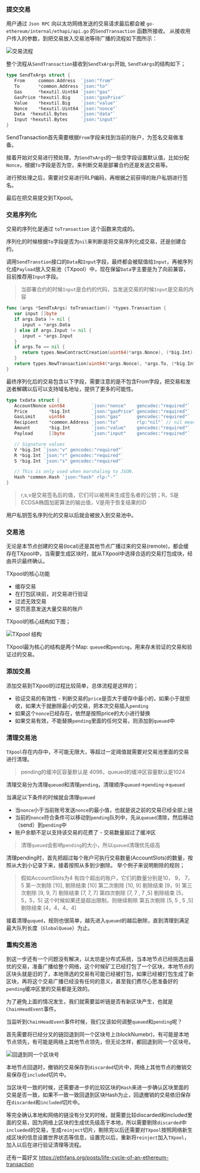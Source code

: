 ### 提交交易

用户通过 `Json RPC` 向以太坊网络发送的交易请求最后都会被 `go-ethereum/internal/ethapi/api.go` 的`SendTransaction` 函数所接收。 从接收用户传入的参数，到把交易放入交易池等待广播的流程如下图所示：

![交易流程](https://img.learnblockchain.cn/2019/06/15596338384835.png!wl/scale/60)

整个流程从`SendTransaction`接收到`SendTxArgs`开始, `SendTxArgs`的结构如下；

```go
type SendTxArgs struct {
   From     common.Address  `json:"from"`
   To       *common.Address `json:"to"`
   Gas      *hexutil.Uint64 `json:"gas"`
   GasPrice *hexutil.Big    `json:"gasPrice"`
   Value    *hexutil.Big    `json:"value"`
   Nonce    *hexutil.Uint64 `json:"nonce"`
   Data  *hexutil.Bytes     `json:"data"`
   Input *hexutil.Bytes     `json:"input"`
}
```

SendTransaction首先需要根据`From`字段来找到当前的账户，为签名交易做准备。

接着开始对交易进行预处理，为`SendTxArgs`的一些空字段设置默认值，比如分配`Nonce`，根据`To`字段是否为空，来判断交易是部署合约还是发送交易等。

进行预处理之后，需要对交易进行RLP编码，再根据之前获得的账户私钥进行签名。

最后在把交易提交到TXpool。

### 交易序列化

交易的序列化是通过 `toTransaction` 这个函数来完成的。

序列化的时候根据`To`字段是否为`nil`来判断是将交易序列化成交易，还是创建合约。

调用`SendTranstion`接口的`Data`和`Input`字段，最终都会被赋值给`Input`，再被序列化成`Payload`放入交易池（TXpool）中，现在保留`Data`字主要是为了向前兼容，目前推荐用`Input`字段。

> 当部署合约的时候`Input`是合约的代码，当发送交易的时候`Input`是交易的内容

```go
func (args *SendTxArgs) toTransaction() *types.Transaction {
   var input []byte
   if args.Data != nil {
      input = *args.Data
   } else if args.Input != nil {
      input = *args.Input
   }
   if args.To == nil {
      return types.NewContractCreation(uint64(*args.Nonce), (*big.Int)(args.Value), uint64(*args.Gas), (*big.Int)(args.GasPrice), input)
   }
   return types.NewTransaction(uint64(*args.Nonce), *args.To, (*big.Int)(args.Value), uint64(*args.Gas), (*big.Int)(args.GasPrice), input)
}
```

最终序列化后的交易包含以下字段，需要注意的是不包含From字段，把交易和发送者解耦以后可以支持域名地址，提供了更多的可能性。

```go
type txdata struct {
   AccountNonce uint64          `json:"nonce"    gencodec:"required"`
   Price        *big.Int        `json:"gasPrice" gencodec:"required"`
   GasLimit     uint64          `json:"gas"      gencodec:"required"`
   Recipient    *common.Address `json:"to"       rlp:"nil"` // nil means contract creation
   Amount       *big.Int        `json:"value"    gencodec:"required"`
   Payload      []byte          `json:"input"    gencodec:"required"`

   // Signature values
   V *big.Int `json:"v" gencodec:"required"`
   R *big.Int `json:"r" gencodec:"required"`
   S *big.Int `json:"s" gencodec:"required"`

   // This is only used when marshaling to JSON.
   Hash *common.Hash `json:"hash" rlp:"-"`
}
```

> r,s,v是交易签名后的值，它们可以被用来生成签名者的公钥；R，S是ECDSA椭圆加密算法的输出值，V是用于恢复结果的ID

用户私钥签名序列化的交易以后就会被放入到交易池中。

### 交易池

无论是本节点创建的交易(local)还是其他节点广播过来的交易(remote)，都会缓存在TXpool中，当需要生成区块时，就从TXpool中选择合适的交易打包成块，经由共识最终确认。

TXpool的核心功能

- 缓存交易
- 在打包区块前，对交易进行验证
- 过滤无效交易
- 惩罚恶意发送大量交易的账户

TXpool的核心结构如下图；

![TXpool 结构](https://img.learnblockchain.cn/2019/06/15596350432032.png!wl/scale/60)

TXpool最为核心的结构是两个Map: `queued`和`pending`，用来存未验证的交易和验证过的交易。

### 添加交易

添加交易到TXpool的过程比较简单，总体流程是这样的；

- 验证交易的有效性 - 判断交易的`price`是否大于缓存中最小的，如果小于就拒收，如果大于就删除最小的交易，把本次交易插入`pending`
- 如果这个`nonce`已经存在，依然是按照price的大小进行替换
- 如果交易有效，不能替换`pending`里面的任何交易，则添加到`queued`中

### 清理交易池

`TXpool`存在内存中，不可能无限大，等超过一定阈值就需要对交易池里面的交易进行清理。

> pending的缓冲区容量默认是 4096，queued的缓冲区容量默认是1024

清理交易分为清理`queued`和清理`pending`，清理顺序`queued`->`pending`->`queued`

当满足以下条件的时候就会清理`queued`

- 当`nonce`小于当前账号发送`nonce`的最小值，也就是说之前的交易已经全部上链
- 当前的`nonce`符合条件可以移动到`pending`队列中，先从`queued`清除，然后移动（send）到`pending`中
- 账户余额不足以支持该交易的花费了 - 交易数量超过了缓冲区

> 清理`queued`会影响`pending`的大小，所以`queued`清理优先级高

清理pending时，首先把超过每个账户可执行交易数量(AccountSlots)的数量，按照从大到小记录下来，接着按照从多到少删除。 举个例子来说明剔除的规则；

> 假如AccountSlots为4 有四个超出的账户，它们的数量分别是10， 9， 7，5
> 第一次剔除 [10], 剔除结束 [10]
> 第二次剔除 [10, 9] 剔除结束 [9，9]
> 第三次剔除 [9, 9, 7] 剔除结束 [7, 7, 7]
> 第四次剔除 [7, 7 , 7 ,5] 剔除结束 [5，5，5，5]
> 这个时候如果还是超出限制，则继续剔除
> 第五次剔除 [5, 5 , 5 ,5] 剔除结束 [4，4，4，4]

接着清理`ququed`，规则也很简单，越先进入`queued`的越后删除，直到清理到满足最大队列长度（`GlobalQueue`）为止。

### 重构交易池

到这一步还有一个问题没有解决，以太坊是分布式系统，当本地节点已经挑选出最优的交易，准备广播给整个网络，这个时候矿工已经打包了一个区块，本地节点的区块头就是旧的了，本地筛选的交易有可能已经被打包，如果已经被打包生成了新区块，再将这个交易广播已经没有任何的意义，甚至我们费尽心思准备好的`pending`缓冲区里的交易都是无效的。

为了避免上面的情况发生，我们就需要监听链是否有新区块产生，也就是`ChainHeadEvent`事件。

当监听到`ChainHeadEvent`事件时候，我们又该如何调整`queued`和`pending`呢？

首先需要将已经分叉的链回退到同一个区块号上(blockNumebr)，有可能是本地节点领先，有可能是网络上其他节点领先，但无论怎样，都回退到同一个区块号。

![回退到同一个区块号](https://img.learnblockchain.cn/2019/06/15596364439683.png!wl/scale/60)

本地节点回退时，撤销的交易保存到`discarded`切片中，网络上其他节点的撤销交易保存在`included`切片中。

当区块号一致的时候，还需要进一步的比较区块的`Hash`来进一步确认区块里面的交易是否一致，如果不一致一致回退到区块Hash为止，回退撤销的交易依旧保存在`discarded`和`included`切片中。

等完全确认本地和网络的链没有分叉的时候，就需要比较discarded和included里面的交易，因为网络上区块的生成优先级高于本地，所以需要剔除`discarded`中`inclueded`的交易，生成`reinject`切片，剔除完以后还需要对`TXpool`按照网络新生成区块的信息设置世界状态等信息，设置完以后，重新将`reinject`加入`TXpool`，加入以后在进行验证清理等流程。





还有一篇好文 https://ethfans.org/posts/life-cycle-of-an-ethereum-transaction